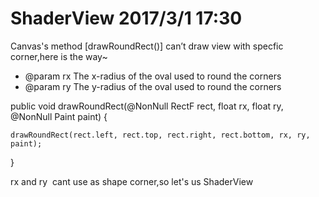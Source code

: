 # ShaderView 2017/3/1 17:30
Canvas's method [drawRoundRect()] can’t draw view with specfic corner,here is the way~
* @param rx    The x-radius of the oval used to round the corners
* @param ry    The y-radius of the oval used to round the corners

public void drawRoundRect(@NonNull RectF rect, float rx, float ry, @NonNull Paint paint) {

    drawRoundRect(rect.left, rect.top, rect.right, rect.bottom, rx, ry, paint);
    
}

rx and ry  cant use as shape corner,so let's us ShaderView
<shape xmlns:android="http://schemas.android.com/apk/res/android">
  <solid android:color="#FF00BCD4"/>
  <corners
     android:bottomLeftRadius="8dp"
     android:bottomRightRadius="8dp"
     android:topLeftRadius="8dp"
     android:topRightRadius="8dp"/>
 </shape>
     
